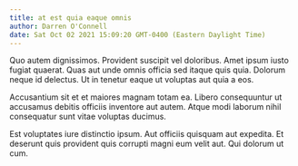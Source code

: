 ```yaml
---
title: at est quia eaque omnis
author: Darren O'Connell
date: Sat Oct 02 2021 15:09:20 GMT-0400 (Eastern Daylight Time)
---
```

Quo autem dignissimos. Provident suscipit vel doloribus. Amet ipsum iusto fugiat quaerat. Quas aut unde omnis officia sed itaque quis quia. Dolorum neque id delectus. Ut in tenetur eaque ut voluptas aut quia a eos.

 Accusantium sit et et maiores magnam totam ea. Libero consequuntur ut accusamus debitis officiis inventore aut autem. Atque modi laborum nihil consequatur sunt vitae voluptas ducimus.

 Est voluptates iure distinctio ipsum. Aut officiis quisquam aut expedita. Et deserunt quis provident quis corrupti magni eum velit aut. Qui dolorum ut cum.